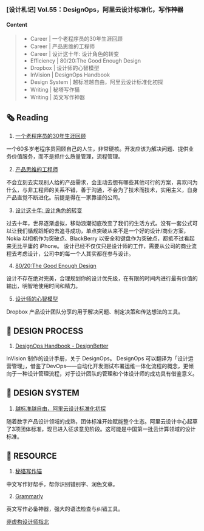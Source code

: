 ### [设计札记] Vol.55：DesignOps，阿里云设计标准化，写作神器

#### **Content**

> * Career | 一个老程序员的30年生涯回顾
> * Career | 产品思维的工程师
> * Career | 设计这十年: 设计角色的转变
> * Efficiency | 80/20:The Good Enough Design
> * Dropbox | 设计师的心智模型
> * InVision | DesignOps Handbook
> * Design System | 越标准越自由，阿里云设计标准化初探
> * Writing | 秘塔写作猫
> * Writing | 英文写作神器

## 🗞 Reading

1. [一个老程序员的30年生涯回顾](http://www.ruanyifeng.com/blog/2019/12/30-years-software-career.html)

一个60多岁老程序员回顾自己的人生，非常硬核。开发应该为解决问题、提供业务价值服务，而不是抓什么质量管理，流程管理。

2. [产品思维的工程师](https://blog.pragmaticengineer.com/the-product-minded-engineer/?utm_source=wanqu.co&utm_campaign=Wanqu+Daily&utm_medium=website)

不会立刻去实现别人给的产品需求，会主动去想有哪些其他可行的方案，喜欢问为什么，与非工程师的关系不错，善于沟通，不会为了技术而技术，实用主义，自身产品直觉不断进化。前提是得在一家靠谱的公司。

3. [设计这十年: 设计角色的转变](https://www.figma.com/blog/the-rise-of-ux-ui-design-a-decade-in-reflection/)

过去十年，世界逐渐虚拟，移动浪潮彻底改变了我们的生活方式。没有一套公式可以让我们循规蹈矩的去追寻成功，单点突破从来不是一个好的设计/商业方案，Nokia 以相机作为突破点、BlackBerry 以安全和键盘作为突破点，都抵不过看起来无比平庸的 iPhone。
设计已经不仅仅只是设计师的工作，需要从公司的商业流程去考虑设计，公司中的每一个人其实都在参与设计。

4. [80/20:The Good Enough Design](https://medium.com/@zbigniewgecis/good-enough-design-how-to-boost-your-efficiency-e49abcfe5d76)

设计不存在绝对完美，合理规划你的设计优先级，在有限的时间内进行最有价值的输出，明智地使用时间和精力。

5.  [设计师的心智模型](https://dropbox.design/article/mental-models-for-designers?ref=webdesignernews.com)

Dropbox 产品设计团队分享的用于解决问题、制定决策和传达想法的工具。

## 💎 DESIGN PROCESS

1. [DesignOps Handbook - DesignBetter](https://www.designbetter.co/designops-handbook)

InVision 制作的设计手册，关于 DesignOps。
DesignOps 可以翻译为「设计运营管理」，借鉴了DevOps——自动化开发测试布署运维一体化流程的概念，更倾向于一种设计管理流程，对于设计团队的管理和个体设计师的成功具有借鉴意义。

## 📝 DESIGN SYSTEM

1. [越标准越自由，阿里云设计标准化初探](https://mp.weixin.qq.com/s?__biz=MzI5NDI3MDI0NQ==&mid=2247488894&idx=1&sn=272df4df39f339bb1be14a00efee8d49&chksm=ec643134db13b822815e3b4de204ce877f3c3301cf49bca9279e22af9f0dd22042e097c8e3f0&scene=0&xtrack=1)

随着数字产品设计领域的成熟，团体标准开始赋能整个生态。阿里云设计中心起草了3项团体标准，现已进入征求意见阶段。这可能是中国第一批云计算领域的设计标准。

## 🧰 RESOURCE

1. [秘塔写作猫](https://xiezuocat.com/) 

中文写作好帮手，帮你识别错别字、润色文章。

2.  [Grammarly](https://www.grammarly.com/) 

英文写作必备神器，强大的语法检查与纠错工具。

[非虚构设计师指北](https://www.yuque.com/lynnete/design)